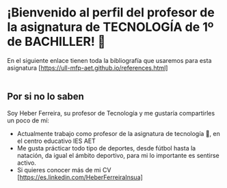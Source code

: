 
# ¡Bienvenido al perfil del profesor de la asignatura de TECNOLOGÍA de 1º de BACHILLER! 👋


En el siguiente enlace tienen toda la bibliografía que usaremos para esta asignatura [https://ull-mfp-aet.github.io/references.html]
<br>
<br>
## Por si no lo saben ##

Soy Heber Ferreira, su profesor de Tecnología y me gustaría compartirles un poco de mí: 

- Actualmente trabajo como profesor de la asignatura de tecnología 🔭, en el centro educativo IES AET
- Me gusta prácticar todo tipo de deportes, desde fútbol hasta la natación, da igual el ámbito deportivo, para mi lo importante es sentirse activo. 
- Si quieres conocer más de mi CV [https://es.linkedin.com/HeberFerreiraInsua]








<!--
**Heber1610/Heber1610** is a ✨ _special_ ✨ repository because its `README.md` (this file) appears on your GitHub profile.

Here are some ideas to get you started:

- 🔭 I’m currently working on ...
- 🌱 I’m currently learning ...
- 👯 I’m looking to collaborate on ...
- 🤔 I’m looking for help with ...
- 💬 Ask me about ...
- 📫 How to reach me: ...
- 😄 Pronouns: 
- ⚡ Fun fact: ...
-->
